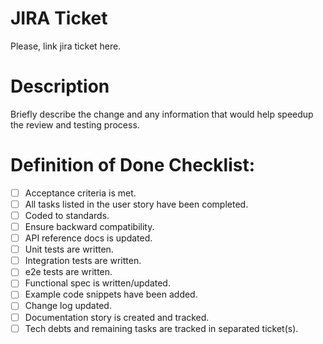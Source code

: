 # JIRA Ticket

Please, link jira ticket here.

# Description

Briefly describe the change and any information that would help speedup the review and testing process.

# Definition of Done Checklist:

- [ ] Acceptance criteria is met.
- [ ] All tasks listed in the user story have been completed.
- [ ] Coded to standards.
- [ ] Ensure backward compatibility.
- [ ] API reference docs is updated.
- [ ] Unit tests are written.
- [ ] Integration tests are written.
- [ ] e2e tests are written.
- [ ] Functional spec is written/updated.
- [ ] Example code snippets have been added.
- [ ] Change log updated.
- [ ] Documentation story is created and tracked.
- [ ] Tech debts and remaining tasks are tracked in separated ticket(s).